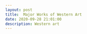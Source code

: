 ```yaml
---
layout: post
title:  Major Works of Western Art
date: 2020-09-28 21:01:00
description: Western art
---
```


